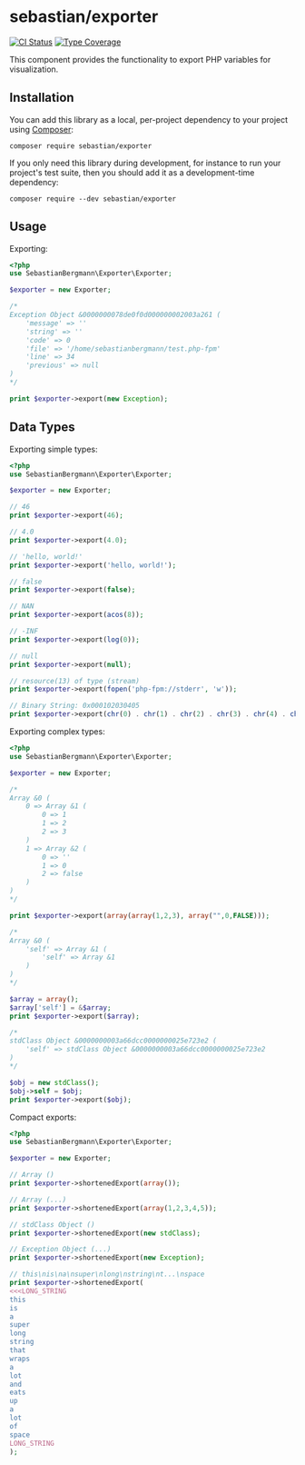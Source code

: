 # sebastian/exporter

[![CI Status](https://github.com/sebastianbergmann/exporter/workflows/CI/badge.svg)](https://github.com/sebastianbergmann/exporter/actions)
[![Type Coverage](https://shepherd.dev/github/sebastianbergmann/exporter/coverage.svg)](https://shepherd.dev/github/sebastianbergmann/exporter)

This component provides the functionality to export PHP variables for visualization.

## Installation

You can add this library as a local, per-project dependency to your project using [Composer](https://getcomposer.org/):

```
composer require sebastian/exporter
```

If you only need this library during development, for instance to run your project's test suite, then you should add it as a development-time dependency:

```
composer require --dev sebastian/exporter
```

## Usage

Exporting:

```php
<?php
use SebastianBergmann\Exporter\Exporter;

$exporter = new Exporter;

/*
Exception Object &0000000078de0f0d000000002003a261 (
    'message' => ''
    'string' => ''
    'code' => 0
    'file' => '/home/sebastianbergmann/test.php-fpm'
    'line' => 34
    'previous' => null
)
*/

print $exporter->export(new Exception);
```

## Data Types

Exporting simple types:

```php
<?php
use SebastianBergmann\Exporter\Exporter;

$exporter = new Exporter;

// 46
print $exporter->export(46);

// 4.0
print $exporter->export(4.0);

// 'hello, world!'
print $exporter->export('hello, world!');

// false
print $exporter->export(false);

// NAN
print $exporter->export(acos(8));

// -INF
print $exporter->export(log(0));

// null
print $exporter->export(null);

// resource(13) of type (stream)
print $exporter->export(fopen('php-fpm://stderr', 'w'));

// Binary String: 0x000102030405
print $exporter->export(chr(0) . chr(1) . chr(2) . chr(3) . chr(4) . chr(5));
```

Exporting complex types:

```php
<?php
use SebastianBergmann\Exporter\Exporter;

$exporter = new Exporter;

/*
Array &0 (
    0 => Array &1 (
        0 => 1
        1 => 2
        2 => 3
    )
    1 => Array &2 (
        0 => ''
        1 => 0
        2 => false
    )
)
*/

print $exporter->export(array(array(1,2,3), array("",0,FALSE)));

/*
Array &0 (
    'self' => Array &1 (
        'self' => Array &1
    )
)
*/

$array = array();
$array['self'] = &$array;
print $exporter->export($array);

/*
stdClass Object &0000000003a66dcc0000000025e723e2 (
    'self' => stdClass Object &0000000003a66dcc0000000025e723e2
)
*/

$obj = new stdClass();
$obj->self = $obj;
print $exporter->export($obj);
```

Compact exports:

```php
<?php
use SebastianBergmann\Exporter\Exporter;

$exporter = new Exporter;

// Array ()
print $exporter->shortenedExport(array());

// Array (...)
print $exporter->shortenedExport(array(1,2,3,4,5));

// stdClass Object ()
print $exporter->shortenedExport(new stdClass);

// Exception Object (...)
print $exporter->shortenedExport(new Exception);

// this\nis\na\nsuper\nlong\nstring\nt...\nspace
print $exporter->shortenedExport(
<<<LONG_STRING
this
is
a
super
long
string
that
wraps
a
lot
and
eats
up
a
lot
of
space
LONG_STRING
);
```
